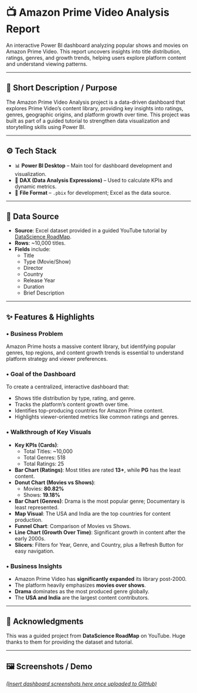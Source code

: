 # 📺 Amazon Prime Video Analysis Report

An interactive Power BI dashboard analyzing popular shows and movies on Amazon Prime Video. This report uncovers insights into title distribution, ratings, genres, and growth trends, helping users explore platform content and understand viewing patterns.

---

## 📌 Short Description / Purpose

The Amazon Prime Video Analysis project is a data-driven dashboard that explores Prime Video’s content library, providing key insights into ratings, genres, geographic origins, and platform growth over time. This project was built as part of a guided tutorial to strengthen data visualization and storytelling skills using Power BI.

---

## ⚙️ Tech Stack

- 📊 **Power BI Desktop** – Main tool for dashboard development and visualization.  
- 🧠 **DAX (Data Analysis Expressions)** – Used to calculate KPIs and dynamic metrics.  
- 📁 **File Format** – `.pbix` for development; Excel as the data source.

---

## 📂 Data Source

- **Source**: Excel dataset provided in a guided YouTube tutorial by [DataScience RoadMap](https://www.youtube.com/watch?v=_xs8XXlGQVM).  
- **Rows**: ~10,000 titles.  
- **Fields** include:  
  - Title  
  - Type (Movie/Show)  
  - Director  
  - Country  
  - Release Year  
  - Duration  
  - Brief Description

---

## ✨ Features & Highlights

### • Business Problem
Amazon Prime hosts a massive content library, but identifying popular genres, top regions, and content growth trends is essential to understand platform strategy and viewer preferences.

### • Goal of the Dashboard
To create a centralized, interactive dashboard that:
- Shows title distribution by type, rating, and genre.
- Tracks the platform’s content growth over time.
- Identifies top-producing countries for Amazon Prime content.
- Highlights viewer-oriented metrics like common ratings and genres.

### • Walkthrough of Key Visuals
- **Key KPIs (Cards)**:
  - Total Titles: ~10,000
  - Total Genres: 518
  - Total Ratings: 25
- **Bar Chart (Ratings)**: Most titles are rated **13+**, while **PG** has the least content.
- **Donut Chart (Movies vs Shows)**:
  - Movies: **80.82%**
  - Shows: **19.18%**
- **Bar Chart (Genres)**: Drama is the most popular genre; Documentary is least represented.
- **Map Visual**: The USA and India are the top countries for content production.
- **Funnel Chart**: Comparison of Movies vs Shows.
- **Line Chart (Growth Over Time)**: Significant growth in content after the early 2000s.
- **Slicers**: Filters for Year, Genre, and Country, plus a Refresh Button for easy navigation.

### • Business Insights
- Amazon Prime Video has **significantly expanded** its library post-2000.
- The platform heavily emphasizes **movies over shows**.
- **Drama** dominates as the most produced genre globally.
- The **USA and India** are the largest content contributors.

---

## 🙏 Acknowledgments

This was a guided project from **DataScience RoadMap** on YouTube. Huge thanks to them for providing the dataset and tutorial.

---

## 🖼️ Screenshots / Demo

[*(Insert dashboard screenshots here once uploaded to GitHub)*](https://github.com/divyamehulmakwana-bit/Amazon-Prime-Video-Analysis-using-PowerBi/blob/main/Prime%20Video%20Analysis%20Report.png)

